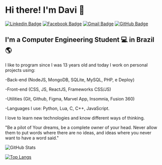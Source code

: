 # Hi there! I'm Davi 👋

[![Linkedin Badge](https://img.shields.io/badge/-LinkedIn-2366d1?style=flat-square&logo=Linkedin&logoColor=white&link=https://www.linkedin.com/in/davireisvieira/)](https://www.linkedin.com/in/davireisvieira/) 
[![Facebook Badge](https://img.shields.io/badge/-Facebook-2366d1?style=flat-square&labelColor=2366d1&logo=facebook&logoColor=white&link=https://www.facebook.com/davireisv)](https://www.facebook.com/davireisv)
[![Gmail Badge](https://img.shields.io/badge/-Gmail-2366d1?style=flat-square&logo=Gmail&logoColor=white&link=mailto:vieira08davi38@gmail.com)](mailto:vieira08davi38@gmail.com)
[![GitHub Badge](https://img.shields.io/badge/-GitHub-2366d1?style=flat-square&logo=github&logoColor=white&link=https://github.com/DaviReisVieira)](https://github.com/DaviReisVieira)

## I'm a Computer Engineering Student 💻 in Brazil 🌎

I like to program since I was 13 years old and today I work on personal projects using: 

-Back-end (NodeJS, MongoDB, SQLite, MySQL, PHP,  e Deploy)

-Front-end (CSS, JS, ReactJS, Frameworks CSS/JS)

-Utilities (Git, Github, Figma, Marvel App, Insomnia, Fusion 360) 

-Languages I use: Python, Lua, C, C++, JavaScript.

I love to learn new technologies and know different ways of thinking.

"Be a pilot of Your dreams, be a complete owner of your head. Never allow them to put words where there are no ideas, and ideas where you never want to have a word said."

![GitHub Stats](https://github-readme-stats.vercel.app/api?username=DaviReisVieira&show_icons=true&theme=buefy)

[![Top Langs](https://github-readme-stats.vercel.app/api/top-langs/?username=DaviReisVieira&layout=compact)](https://github.com/DaviReisVieira)

